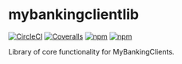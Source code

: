 # mybankingclientlib

[![CircleCI](https://img.shields.io/circleci/project/github/ssaracut/mybankingclientlib.svg?style=flat-square)]()
[![Coveralls](https://img.shields.io/coveralls/ssaracut/mybankingclientlib.svg?style=flat-square)]()
[![npm](https://img.shields.io/npm/v/mybankingclientlib.svg?style=flat-square)]()
[![npm](https://img.shields.io/npm/dt/mybankingclientlib.svg?style=flat-square)]()

Library of core functionality for MyBankingClients.
